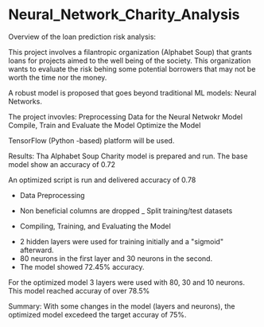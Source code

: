 # Neural_Network_Charity_Analysis

Overview of the loan prediction risk analysis:

This project involves a filantropic organization (Alphabet Soup) that grants loans for projects aimed to the well being of the society. This organization wants to evaluate the risk behing some potential borrowers that may not be worth the time nor the money.

A robust model is proposed that goes beyond traditional ML models: Neural Networks.

The project invovles:
    Preprocessing Data for the Neural Netwokr Model
    Compile, Train and Evaluate the Model
    Optimize the Model

TensorFlow (Python -based) platform will be used.

Results:
Tha Alphabet Soup Charity model is prepared and run.
The base model show an accuracy of 0.72

An optimized script is run and delivered accuracy of 0.78

* Data Preprocessing

- Non beneficial columns are dropped
_ Split training/test datasets

* Compiling, Training, and Evaluating the Model

- 2 hidden layers were used for training initially and a "sigmoid" afterward.
- 80 neurons in the first layer and 30 neurons in the second.
- The model showed 72.45% accuracy.

For the optimized model 3 layers were used with 80, 30 and 10 neurons.
This model reached accuray of over 78.5%

Summary:
With some changes in the model (layers and neurons), the optimized model excedeed the target accuray of 75%.
